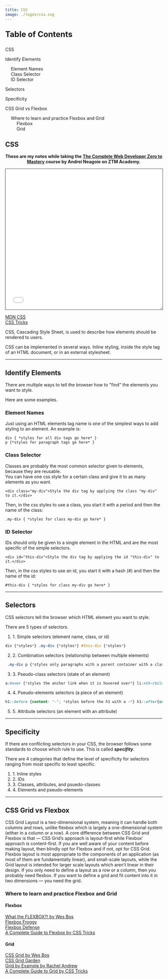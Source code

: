 ```yaml
---
title: CSS
image: ./logos/css.svg
---
```


<div class="post">
<div id="toc">

<p style="font-weight: bold; font-size: 25px;">Table of Contents</p>

- [CSS](#css)
- [Identify Elements](#identify-elements)
  - [Element Names](#element-names)
  - [Class Selector](#class-selector)
  - [ID Selector](#id-selector)
- [Selectors](#selectors)
- [Specificity](#specificity)
- [CSS Grid vs Flexbox](#css-grid-vs-flexbox)
  - [Where to learn and practice Flexbox and Grid](#where-to-learn-and-practice-flexbox-and-grid)
    - [Flexbox](#flexbox)
    - [Grid](#grid)

  </div>

<div id="main">

## CSS

<p style="text-align: center;"><strong>
These are my notes while taking the <a href="https://academy.zerotomastery.io/p/complete-web-developer-zero-to-mastery?affcode=441520_gjue7n-1">The Complete Web Developer Zero to Mastery</a> course by Andrei Neagoie on ZTM Academy.</strong>
</p>

<iframe height="450" style="width: 100%; border: 1px solid #333; resize: both;" scrolling="no" title="CSS" src="//codepen.io/sballgirl11/embed/GRKYPpw/?height=265&theme-id=dark&default-tab=html,result" frameborder="no" allowtransparency="true" allowfullscreen="true">See the Pen <a href='https://codepen.io/sballgirl11/pen/GRKYPpw/'>CSS</a> by Brittney <a href='https://codepen.io/sballgirl11'>@sballgirl11</a> on <a href='https://codepen.io'>CodePen</a></iframe>

[MDN CSS](https://developer.mozilla.org/en-US/docs/Web/CSS)  
[CSS Tricks](https://css-tricks.com/)

CSS, Cascading Style Sheet, is used to describe how elements should be rendered to users.

CSS can be implemented in several ways. Inline styling, inside the style tag of an HTML document, or in an external stylesheet.

---

## Identify Elements

There are multiple ways to tell the browser how to "find" the elements you want to style.

Here are some examples.

### Element Names

Just using an HTML elements tag name is one of the simplest ways to add styling to an element. An example is:

    div { *styles for all div tags go here* }
    p {*styles for paragraph tags go here* }

### Class Selector

Classes are probably the most common selector given to elements, because they are reusable.  
You can have one css style for a certain class and give it to as many elements as you want.

    <div class="my-div">Style the div tag by applying the class "my-div" to it.</div>

Then, in the css styles to use a class, you start it with a period and then the name of the class:

    .my-div { *styles for class my-div go here* }

### ID Selector

IDs should only be given to a single element in the HTML and are the most specific of the simple selectors.

    <div id="this-div">Style the div tag by applying the id "this-div" to it.</div>

Then, in the css styles to use an id, you start it with a hash (#) and then the name of the id:

    #this-div { *styles for class my-div go here* }

---

## Selectors

CSS selectors tell the browser which HTML element you want to style.

There are 5 types of selectors.

1.  1\. Simple selectors (element name, class, or id)



```css
div {*styles*} .my-div {*styles*} #this-div {*styles*}
```

    

2.  2\. Combination selectors (relationship between multiple elements)

```css
 .my-div p {*styles only paragraphs with a parent container with a class of my-div*}
``` 

3.  3\. Pseudo-class selectors (state of an element)

```css
a:hover {*styles the anchor link when it is hovered over*} li:nth-child(even) {*styles every other list element*}
```

4.  4\. Pseudo-elements selectors (a piece of an element)

```css
h1::before {content: "-"; *styles before the h1 with a -*} h1::after{content: "-"; *styles after the h1 with a -*}
```

5.  5\. Attribute selectors (an element with an attribute)


---

## Specificity

If there are conflicting selectors in your CSS, the browser follows some standards to choose which rule to use. This is called **_specifity_**.

There are 4 categories that define the level of specificity for selectors ranging from most specific to least specific.

1.  1\. Inline styles
2.  2\. IDs
3.  3\. Classes, attributes, and psuedo-classes
4.  4\. Elements and pseudo-elements


---

## CSS Grid vs Flexbox

CSS Grid Layout is a two-dimensional system, meaning it can handle both columns and rows, unlike flexbox which is largely a one-dimensional system (either in a column or a row). A core difference between CSS Grid and Flexbox is that — CSS Grid’s approach is layout-first while Flexbox’ approach is content-first. If you are well aware of your content before making layout, then blindly opt for Flexbox and if not, opt for CSS Grid. Flexbox layout is most appropriate to the components of an application (as most of them are fundamentally linear), and small-scale layouts, while the Grid layout is intended for larger scale layouts which aren’t linear in their design. If you only need to define a layout as a row or a column, then you probably need flexbox. If you want to define a grid and fit content into it in two dimensions — you need the grid.

### Where to learn and practice Flexbox and Grid


#### Flexbox

[What the FLEXBOX?! by Wes Bos](https://flexbox.io/)<br/>
[Flexbox Froggy](https://flexboxfroggy.com/)<br/>
[Flexbox Defense](http://www.flexboxdefense.com/)<br/>
[A Complete Guide to Flexbox by CSS Tricks](https://css-tricks.com/snippets/css/a-guide-to-flexbox/)


#### Grid

[CSS Grid by Wes Bos](https://cssgrid.io/)<br/>
[CSS Grid Garden](https://cssgridgarden.com/)<br/>
[Grid by Example by Rachel Andrew](https://gridbyexample.com/)<br/>
[A Complete Guide to Grid by CSS Tricks](https://css-tricks.com/snippets/css/complete-guide-grid/)

</div>